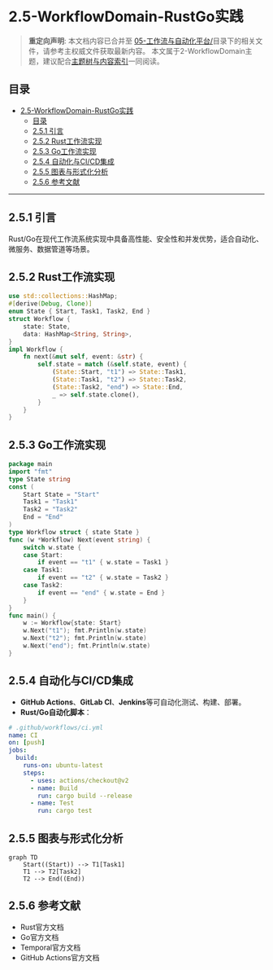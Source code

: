 # 2.5-WorkflowDomain-RustGo实践

> **重定向声明**: 本文档内容已合并至 [05-工作流与自动化平台/](05-工作流与自动化平台/)目录下的相关文件，请参考主权威文件获取最新内容。
> 本文属于2-WorkflowDomain主题，建议配合[主题树与内容索引](./00-主题树与内容索引.md)一同阅读。

## 目录

- [2.5-WorkflowDomain-RustGo实践](#25-workflowdomain-rustgo实践)
  - [目录](#目录)
  - [2.5.1 引言](#251-引言)
  - [2.5.2 Rust工作流实现](#252-rust工作流实现)
  - [2.5.3 Go工作流实现](#253-go工作流实现)
  - [2.5.4 自动化与CI/CD集成](#254-自动化与cicd集成)
  - [2.5.5 图表与形式化分析](#255-图表与形式化分析)
  - [2.5.6 参考文献](#256-参考文献)

---

## 2.5.1 引言

Rust/Go在现代工作流系统实现中具备高性能、安全性和并发优势，适合自动化、微服务、数据管道等场景。

## 2.5.2 Rust工作流实现

```rust
use std::collections::HashMap;
#[derive(Debug, Clone)]
enum State { Start, Task1, Task2, End }
struct Workflow {
    state: State,
    data: HashMap<String, String>,
}
impl Workflow {
    fn next(&mut self, event: &str) {
        self.state = match (&self.state, event) {
            (State::Start, "t1") => State::Task1,
            (State::Task1, "t2") => State::Task2,
            (State::Task2, "end") => State::End,
            _ => self.state.clone(),
        }
    }
}
```

## 2.5.3 Go工作流实现

```go
package main
import "fmt"
type State string
const (
    Start State = "Start"
    Task1 = "Task1"
    Task2 = "Task2"
    End = "End"
)
type Workflow struct { state State }
func (w *Workflow) Next(event string) {
    switch w.state {
    case Start:
        if event == "t1" { w.state = Task1 }
    case Task1:
        if event == "t2" { w.state = Task2 }
    case Task2:
        if event == "end" { w.state = End }
    }
}
func main() {
    w := Workflow{state: Start}
    w.Next("t1"); fmt.Println(w.state)
    w.Next("t2"); fmt.Println(w.state)
    w.Next("end"); fmt.Println(w.state)
}
```

## 2.5.4 自动化与CI/CD集成

- **GitHub Actions**、**GitLab CI**、**Jenkins**等可自动化测试、构建、部署。
- **Rust/Go自动化脚本**：

```yaml
# .github/workflows/ci.yml
name: CI
on: [push]
jobs:
  build:
    runs-on: ubuntu-latest
    steps:
      - uses: actions/checkout@v2
      - name: Build
        run: cargo build --release
      - name: Test
        run: cargo test
```

## 2.5.5 图表与形式化分析

```mermaid
graph TD
    Start((Start)) --> T1[Task1]
    T1 --> T2[Task2]
    T2 --> End((End))
```

## 2.5.6 参考文献

- Rust官方文档
- Go官方文档
- Temporal官方文档
- GitHub Actions官方文档

